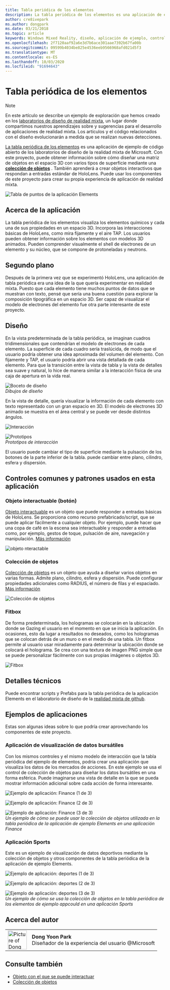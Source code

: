 ```yaml
---
title: Tabla periódica de los elementos
description: La tabla periódica de los elementos es una aplicación de ejemplo de código abierto de los laboratorios de diseño de la realidad mixta de Microsoft, donde puede aprender a diseñar una matriz de objetos en el espacio 3D con varios tipos de superficie mediante una colección de objetos.
author: cre8ivepark
ms.author: dongpark
ms.date: 03/21/2018
ms.topic: article
keywords: Windows Mixed Reality, diseño, aplicación de ejemplo, controles
ms.openlocfilehash: 2f7120aaf92a6e3d7b6ace301aae7392b67fa00b
ms.sourcegitcommit: 09599b4034be825e4536eeb9566968afd021d5f3
ms.translationtype: MT
ms.contentlocale: es-ES
ms.lasthandoff: 10/03/2020
ms.locfileid: "91694643"
---
```

# <a name="periodic-table-of-the-elements"></a>Tabla periódica de los elementos

>[!NOTE]
>En este artículo se describe un ejemplo de exploración que hemos creado en los [laboratorios de diseño de realidad mixta](https://github.com/Microsoft/MRDesignLabs_Unity), un lugar donde compartimos nuestros aprendizajes sobre y sugerencias para el desarrollo de aplicaciones de realidad mixta. Los artículos y el código relacionados con el diseño evolucionarán a medida que se realizan nuevas detecciones.

[La tabla periódica de los elementos](https://github.com/Microsoft/MRDesignLabs_Unity_PeriodicTable) es una aplicación de ejemplo de código abierto de los laboratorios de diseño de la realidad mixta de Microsoft. Con este proyecto, puede obtener información sobre cómo diseñar una matriz de objetos en el espacio 3D con varios tipos de superficie mediante una **[colección de objetos](../../design/object-collection.md)** . También aprenderá a crear objetos interactivos que respondan a entradas estándar de HoloLens. Puede usar los componentes de este proyecto para crear su propia experiencia de aplicación de realidad mixta.

![Tabla de puntos de la aplicación Elements](images/640px-periodictable-hero.jpg)

## <a name="about-the-app"></a>Acerca de la aplicación

La tabla periódica de los elementos visualiza los elementos químicos y cada una de sus propiedades en un espacio 3D. Incorpora las interacciones básicas de HoloLens, como mira fijamente y el aire TAP. Los usuarios pueden obtener información sobre los elementos con modelos 3D animados. Pueden comprender visualmente el shell de electrones de un elemento y su núcleo, que se compone de protoneladas y neutrons.

## <a name="background"></a>Segundo plano

Después de la primera vez que se experimentó HoloLens, una aplicación de tabla periódica era una idea de la que quería experimentar en realidad mixta. Puesto que cada elemento tiene muchos puntos de datos que se muestran con texto, pensé que sería una buena cuestión para explorar la composición tipográfica en un espacio 3D. Ser capaz de visualizar el modelo de electrones del elemento fue otra parte interesante de este proyecto.

## <a name="design"></a>Diseño

En la vista predeterminada de la tabla periódica, se imaginan cuadros tridimensionales que contendrían el modelo de electrones de cada elemento. La superficie de cada cuadro sería traslúcida, de modo que el usuario podría obtener una idea aproximada del volumen del elemento. Con fijamente y TAP, el usuario podría abrir una vista detallada de cada elemento. Para que la transición entre la vista de tabla y la vista de detalles sea suave y natural, lo hice de manera similar a la interacción física de una caja de apertura en la vida real.

![Boceto de diseño](images/640px-sketch20170406.jpg)<br>
*Dibujos de diseño*

En la vista de detalle, quería visualizar la información de cada elemento con texto representado con un gran espacio en 3D. El modelo de electrones 3D animado se muestra en el área central y se puede ver desde distintos ángulos.

![Interacción](images/640px-periodictable-interaction.jpg)

![Prototipos](images/640px-periodictable-prototypes.jpg)<br>
*Prototipos de interacción*

El usuario puede cambiar el tipo de superficie mediante la pulsación de los botones de la parte inferior de la tabla. puede cambiar entre plano, cilindro, esfera y dispersión.

## <a name="common-controls-and-patterns-used-in-this-app"></a>Controles comunes y patrones usados en esta aplicación

### <a name="interactable-object-button"></a>Objeto interactuable (botón)

[Objeto interactuable](../../design/interactable-object.md) es un objeto que puede responder a entradas básicas de HoloLens. Se proporciona como recurso prefabricado/script, que se puede aplicar fácilmente a cualquier objeto. Por ejemplo, puede hacer que una copa de café en la escena sea interactuable y responder a entradas como, por ejemplo, gestos de toque, pulsación de aire, navegación y manipulación. [Más información](../../design/interactable-object.md)

![objeto nteractable](images/640px-periodictable-interactableobject.jpg)

### <a name="object-collection"></a>Colección de objetos

[Colección de objetos](../../design/object-collection.md) es un objeto que ayuda a diseñar varios objetos en varias formas. Admite plano, cilindro, esfera y dispersión. Puede configurar propiedades adicionales como RADIUS, el número de filas y el espaciado. [Más información](../../design/object-collection.md)

![Colección de objetos](images/640px-periodictable-collections.jpg)

### <a name="fitbox"></a>Fitbox

De forma predeterminada, los hologramas se colocarán en la ubicación donde se Gazing el usuario en el momento en que se inicia la aplicación. En ocasiones, esto da lugar a resultados no deseados, como los hologramas que se colocan detrás de un muro o en el medio de una tabla. Un fitbox permite al usuario usar miradamente para determinar la ubicación donde se colocará el holograma. Se crea con una textura de imagen PNG simple que se puede personalizar fácilmente con sus propias imágenes o objetos 3D.

![Fitbox](../../design/images/450px-periodictable-fitbox.jpg)

## <a name="technical-details"></a>Detalles técnicos

Puede encontrar scripts y Prefabs para la tabla periódica de la aplicación Elements en el laboratorio de diseño de la [realidad mixta de github](https://github.com/Microsoft/MRDesignLabs_Unity_PeriodicTable).

## <a name="application-examples"></a>Ejemplos de aplicaciones

Estas son algunas ideas sobre lo que podría crear aprovechando los componentes de este proyecto.

### <a name="stock-data-visualization-app"></a>Aplicación de visualización de datos bursátiles

Con los mismos controles y el mismo modelo de interacción que la tabla periódica del ejemplo de elementos, podría crear una aplicación que visualiza los datos de los mercados de acciones. En este ejemplo se usa el control de colección de objetos para diseñar los datos bursátiles en una forma esférica. Puede imaginarse una vista de detalle en la que se pueda mostrar información adicional sobre cada acción de forma interesante.

![Ejemplo de aplicación: Finance (1 de 3)](images/640px-periodictable-applicationexamples-finance1.jpg)

![Ejemplo de aplicación: Finance (2 de 3)](images/640px-periodictable-applicationexamples-finance2.jpg)

![Ejemplo de aplicación: Finance (3 de 3)](images/640px-periodictable-applicationexamples-finance3.jpg)<br>
*Un ejemplo de cómo se puede usar la colección de objetos utilizada en la tabla periódica de la aplicación de ejemplo Elements en una aplicación Finance*

### <a name="sports-app"></a>Aplicación Sports

Este es un ejemplo de visualización de datos deportivos mediante la colección de objetos y otros componentes de la tabla periódica de la aplicación de ejemplo Elements.

![Ejemplo de aplicación: deportes (1 de 3)](images/640px-periodictable-applicationexamples-sports0.jpg)

![Ejemplo de aplicación: deportes (2 de 3)](images/640px-periodictable-applicationexamples-sports1.jpg)

![Ejemplo de aplicación: deportes (3 de 3)](images/640px-periodictable-applicationexamples-sports3.jpg)<br>
*Un ejemplo de cómo se usa la colección de objetos en la tabla periódica de los elementos de ejemplo appcould en una aplicación Sports*

## <a name="about-the-author"></a>Acerca del autor

<table style="border-collapse:collapse" padding-left="0px">
<tr>
<td style="border-style: none" width="60px"><img alt="Picture of Dong Yoon Park" width="60" height="60" src="images/dongyoonpark.jpg"></td>
<td style="border-style: none"><b>Dong Yoon Park</b><br>Diseñador de la experiencia del usuario @Microsoft</td>
</tr>
</table>

## <a name="see-also"></a>Consulte también

* [Objeto con el que se puede interactuar](../../design/interactable-object.md)
* [Colección de objetos](../../design/object-collection.md)
